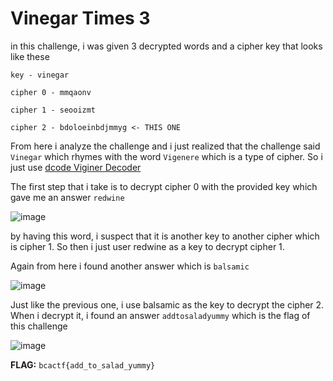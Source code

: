 # **Vinegar Times 3**

in this challenge, i was given 3 decrypted words and a cipher key that looks like these

```
key - vinegar

cipher 0 - mmqaonv

cipher 1 - seooizmt

cipher 2 - bdoloeinbdjmmyg <- THIS ONE
```

From here i analyze the challenge and i just realized that the challenge said `Vinegar` which rhymes with the word `Vigenere` which is a type of cipher. So i just use
[dcode Viginer Decoder](https://www.dcode.fr/vigenere-cipher)

The first step that i take is to decrypt cipher 0 with the provided key which gave me an answer `redwine`

![image](https://github.com/Bepe2306/CTF-Write-Up/assets/153899054/62c5a5b5-d405-4388-b7eb-749c2a62eb85)

by having this word, i suspect that it is another key to another cipher which is cipher 1. So then i just user redwine as a key to decrypt cipher 1.

Again from here i found another answer which is `balsamic`

![image](https://github.com/Bepe2306/CTF-Write-Up/assets/153899054/28800eda-9d4f-4280-b8c3-493bae2dd870)

Just like the previous one, i use balsamic as the key to decrypt the cipher 2.
When i decrypt it, i found an answer `addtosaladyummy` which is the flag of this challenge

![image](https://github.com/Bepe2306/CTF-Write-Up/assets/153899054/51ee4078-b08c-4fd6-8bfb-3178e3ce3035)

**FLAG:** `bcactf{add_to_salad_yummy}`
